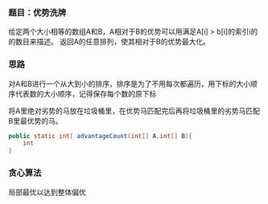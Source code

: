 ### 题目：优势洗牌

给定两个大小相等的数组A和B，A相对于B的优势可以用满足A[i] > b[i]的索引i的的数目来描述。
返回A的任意排列，使其相对于B的优势最大化。


### 思路

对A和B进行一个从大到小的排序，排序是为了不用每次都遍历，用下标的大小顺序代表数的大小顺序，记得保存每个数的原下标

将A里绝对劣势的马放在垃圾桶里，在优势马匹配完后再将垃圾桶里的劣势马匹配B里最优势的马。

```java
public static int[ advantageCount(int[] A,int[] B){
	int 
}
```

### 贪心算法

局部最优以达到整体偏优
